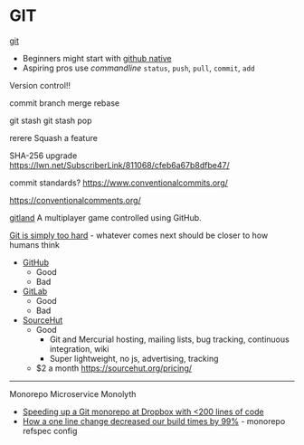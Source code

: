 GIT
===

[git](https://git-scm.com/)

* Beginners might start with [github native](https://desktop.github.com/)
* Aspiring pros use _commandline_ `status`, `push`, `pull`, `commit`, `add`

Version control!!

commit
branch
merge
rebase

git stash
git stash pop

rerere
Squash a feature

SHA-256 upgrade
https://lwn.net/SubscriberLink/811068/cfeb6a67b8dfbe47/

commit standards?
https://www.conventionalcommits.org/

https://conventionalcomments.org/



[gitland](https://github.com/programical/gitland) A multiplayer game controlled using GitHub.

[Git is simply too hard](https://changelog.com/posts/git-is-simply-too-hard) - whatever comes next should be closer to how humans think

* [GitHub](https://github.com/)
    * Good
    * Bad
* [GitLab](https://gitlab.com/)
    * Good
    * Bad
* [SourceHut](https://sourcehut.org/)
    * Good
        * Git and Mercurial hosting, mailing lists, bug tracking, continuous integration, wiki
        * Super lightweight, no js, advertising, tracking
    * $2 a month https://sourcehut.org/pricing/



---

Monorepo
Microservice Monolyth

* [Speeding up a Git monorepo at Dropbox with <200 lines of code](https://dropbox.tech/application/speeding-up-a-git-monorepo-at-dropbox-with--200-lines-of-code)
* [How a one line change decreased our build times by 99%](https://medium.com/pinterest-engineering/how-a-one-line-change-decreased-our-build-times-by-99-b98453265370) - monorepo refspec config

